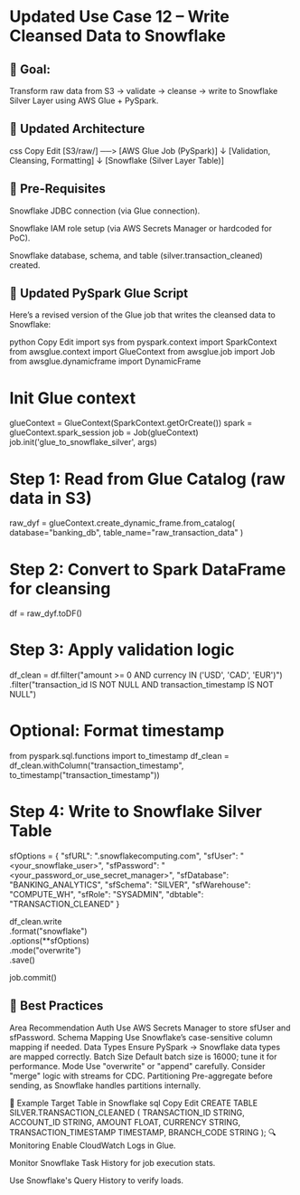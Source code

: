 
# Updated Use Case 12 – Write Cleansed Data to Snowflake
## 🎯 Goal:
Transform raw data from S3 → validate → cleanse → write to Snowflake Silver Layer using AWS Glue + PySpark.

## 🧱 Updated Architecture
css
Copy
Edit
[S3/raw/] ──> [AWS Glue Job (PySpark)]
                 ↓
     [Validation, Cleansing, Formatting]
                 ↓
          [Snowflake (Silver Layer Table)]
## 🔐 Pre-Requisites
Snowflake JDBC connection (via Glue connection).

Snowflake IAM role setup (via AWS Secrets Manager or hardcoded for PoC).

Snowflake database, schema, and table (silver.transaction_cleaned) created.

## 🧾 Updated PySpark Glue Script
Here’s a revised version of the Glue job that writes the cleansed data to Snowflake:

python
Copy
Edit
import sys
from pyspark.context import SparkContext
from awsglue.context import GlueContext
from awsglue.job import Job
from awsglue.dynamicframe import DynamicFrame

# Init Glue context
glueContext = GlueContext(SparkContext.getOrCreate())
spark = glueContext.spark_session
job = Job(glueContext)
job.init('glue_to_snowflake_silver', args)

# Step 1: Read from Glue Catalog (raw data in S3)
raw_dyf = glueContext.create_dynamic_frame.from_catalog(
    database="banking_db",
    table_name="raw_transaction_data"
)

# Step 2: Convert to Spark DataFrame for cleansing
df = raw_dyf.toDF()

# Step 3: Apply validation logic
df_clean = df.filter("amount >= 0 AND currency IN ('USD', 'CAD', 'EUR')") \
             .filter("transaction_id IS NOT NULL AND transaction_timestamp IS NOT NULL")

# Optional: Format timestamp
from pyspark.sql.functions import to_timestamp
df_clean = df_clean.withColumn("transaction_timestamp", to_timestamp("transaction_timestamp"))

# Step 4: Write to Snowflake Silver Table
sfOptions = {
  "sfURL": "<account>.snowflakecomputing.com",
  "sfUser": "<your_snowflake_user>",
  "sfPassword": "<your_password_or_use_secret_manager>",
  "sfDatabase": "BANKING_ANALYTICS",
  "sfSchema": "SILVER",
  "sfWarehouse": "COMPUTE_WH",
  "sfRole": "SYSADMIN",
  "dbtable": "TRANSACTION_CLEANED"
}

df_clean.write \
    .format("snowflake") \
    .options(**sfOptions) \
    .mode("overwrite") \
    .save()

job.commit()

## 🔐 Best Practices
Area	Recommendation
Auth	Use AWS Secrets Manager to store sfUser and sfPassword.
Schema Mapping	Use Snowflake’s case-sensitive column mapping if needed.
Data Types	Ensure PySpark → Snowflake data types are mapped correctly.
Batch Size	Default batch size is 16000; tune it for performance.
Mode	Use "overwrite" or "append" carefully. Consider "merge" logic with streams for CDC.
Partitioning	Pre-aggregate before sending, as Snowflake handles partitions internally.

🧪 Example Target Table in Snowflake
sql
Copy
Edit
CREATE TABLE SILVER.TRANSACTION_CLEANED (
  TRANSACTION_ID STRING,
  ACCOUNT_ID STRING,
  AMOUNT FLOAT,
  CURRENCY STRING,
  TRANSACTION_TIMESTAMP TIMESTAMP,
  BRANCH_CODE STRING
);
🔍 Monitoring
Enable CloudWatch Logs in Glue.

Monitor Snowflake Task History for job execution stats.

Use Snowflake's Query History to verify loads.
